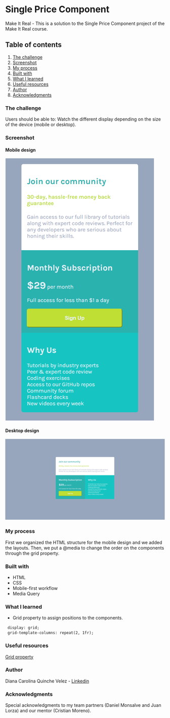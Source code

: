# Single Price Component

 Make It Real - This is a solution to the Single Price Component project of the Make It Real course.


## Table of contents

 1. [The challenge](#the-challenge)
 2. [Screenshot](#screenshot)
 3. [My process](#my-process)
 4. [Built with](#built-with)
 5. [What I learned](#what-i-learned)
 6. [Useful resources](#useful-resources)
 7. [Author](#author)
 8. [Acknowledgments](#acknowledgments)


### The challenge

 Users should be able to:
 Watch the different display depending on the size of the device (mobile or desktop).


### Screenshot

#### Mobile design
![Mobile design](https://github.com/dcquinche/SinglePrice/blob/main/design/Mobile.png)

#### Desktop design
![Desktop design](https://github.com/dcquinche/SinglePrice/blob/main/design/Desktop.png)


### My process

First we organized the HTML structure for the mobile design and we added the layouts. Then, we put a @media to change the order on the components through the grid property.


### Built with

- HTML
- CSS
- Mobile-first workflow
- Media Query


### What I learned

- Grid property to assign positions to the components.

```
 display: grid;
 grid-template-columns: repeat(2, 1fr);

```


### Useful resources	

[Grid property](https://developer.mozilla.org/es/docs/Web/CSS/CSS_Grid_Layout/Relationship_of_Grid_Layout)


### Author

Diana Carolina Quinche Velez -
[Linkedin](https://www.linkedin.com/in/diana-carolina-quinche-v%C3%A9lez-06b9791b3/)


### Acknowledgments

Special acknowledgments to my team partners (Daniel Monsalve and Juan Lorza) and our mentor (Cristian Moreno).
